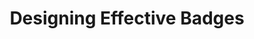 ---
title: Designing Effective Badges
excerpt: ''
deprecated: false
hidden: true
metadata:
  title: ''
  description: ''
  robots: index
next:
  description: ''
---